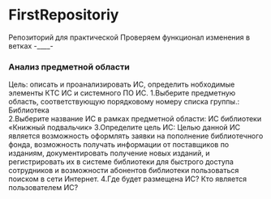 # FirstRepositoriy
Репозиторий для практической 
Проверяем функционал изменения в ветках -____-
### Анализ предметной области 
Цель: описать и проанализировать ИС, определить нобходимые элементы КТС ИС и системного ПО ИС. 
1.Выберите предметную область, соответствующую порядковому номеру списка группы.: Библиотека   
2.Выберите название ИС в рамках предметной области: ИС библиотеки «Книжный подвальчик»
3.Определите цель ИС: Целью данной ИС является возможность оформлять заявки на пополнение библиотечного фонда, возможность получать информации от поставщиков по изданиям, документировать получение новых изданий, и регистрировать их в системе библиотеки для быстрого доступа сотрудников и возможности абонентов библиотеки пользоваться поиском  в сети Интернет.
4.Где будет размещена ИС? Кто является пользователем ИС? 
